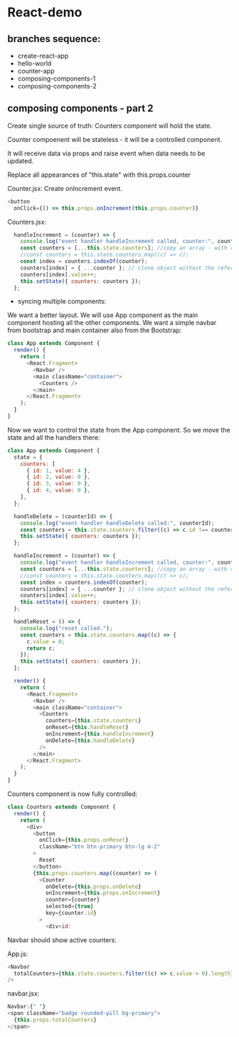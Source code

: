 # React-demo

## branches sequence:

- create-react-app
- hello-world
- counter-app
- composing-components-1
- composing-components-2

## composing components - part 2

Create single source of truth: Counters component will hold the state. 

Counter compoenent will be stateless - it will be a controlled component. 

It will receive data via props and raise event when data needs to be updated.

Replace all appearances of "this.state" with this.props.counter

Counter.jsx:
Create onIncrement event.
```javascript
<button
  onClick={() => this.props.onIncrement(this.props.counter)}
```


Counters.jsx:
```javascript
  handleIncrement = (counter) => {
    console.log("event handler handleIncrement called, counter:", counter);
    const counters = [...this.state.counters]; //copy an array - with references
    //const counters = this.state.counters.map((c) => c);
    const index = counters.indexOf(counter);
    counters[index] = { ...counter }; // clone object without the reference, we dont want to directly change the state.
    counters[index].value++;
    this.setState({ counters: counters });
  };
```

- syncing multiple components:

We want a better layout. We will use App component as the main component hosting all the other components. We want a simple navbar from bootstrap and main container also from the Bootstrap:
```javascript
class App extends Component {
  render() {
    return (
      <React.Fragment>
        <Navbar />
        <main className="container">
          <Counters />
        </main>
      </React.Fragment>
    );
  }
}
```

Now we want to control the state from the App component. So we move the state and all the handlers there:
```javascript
class App extends Component {
  state = {
    counters: [
      { id: 1, value: 4 },
      { id: 2, value: 0 },
      { id: 3, value: 0 },
      { id: 4, value: 0 },
    ],
  };

  handleDelete = (counterId) => {
    console.log("event handler handleDelete called:", counterId);
    const counters = this.state.counters.filter((c) => c.id !== counterId);
    this.setState({ counters: counters });
  };

  handleIncrement = (counter) => {
    console.log("event handler handleIncrement called, counter:", counter);
    const counters = [...this.state.counters]; //copy an array - with references
    //const counters = this.state.counters.map((c) => c);
    const index = counters.indexOf(counter);
    counters[index] = { ...counter }; // clone object without the reference, we dont want to directly change the state.
    counters[index].value++;
    this.setState({ counters: counters });
  };

  handleReset = () => {
    console.log("reset called.");
    const counters = this.state.counters.map((c) => {
      c.value = 0;
      return c;
    });
    this.setState({ counters: counters });
  };

  render() {
    return (
      <React.Fragment>
        <Navbar />
        <main className="container">
          <Counters
            counters={this.state.counters}
            onReset={this.handleReset}
            onIncrement={this.handleIncrement}
            onDelete={this.handleDelete}
          />
        </main>
      </React.Fragment>
    );
  }
}
```

Counters component is now fully controlled:
```javascript
class Counters extends Component {
  render() {
    return (
      <div>
        <button
          onClick={this.props.onReset}
          className="btn btn-primary btn-lg m-2"
        >
          Reset
        </button>
        {this.props.counters.map((counter) => (
          <Counter
            onDelete={this.props.onDelete}
            onIncrement={this.props.onIncrement}
            counter={counter}
            selected={true}
            key={counter.id}
          >
            <div>id: 
```

Navbar should show active counters:

App.js:
```javascript
<Navbar
  totalCounters={this.state.counters.filter((c) => c.value > 0).length}
/>
```

navbar.jsx:
```javascript
Navbar:{" "}
<span className="badge rounded-pill bg-primary">
  {this.props.totalCounters}
</span>
```